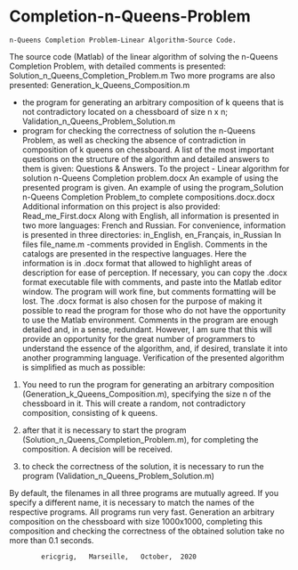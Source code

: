 # Completion-n-Queens-Problem
	n-Queens Completion Problem-Linear Algorithm-Source Code.

The source code (Matlab) of the linear algorithm of solving the n-Queens Completion Problem, with detailed comments is presented:
	Solution_n_Queens_Completion_Problem.m
Two more programs are also presented:
	Generation_k_Queens_Composition.m
- the program for generating an arbitrary composition of k queens that is not contradictory located on a chessboard of size n x n;
	Validation_n_Queens_Problem_Solution.m
- program for checking the correctness of solution the n-Queens Problem, as well as checking the absence of contradiction in composition of k queens on chessboard.
A list of the most important questions on the structure of the algorithm and detailed answers to them is given:
	Questions & Answers. To the project - Linear algorithm for solution n-Queens 	Completion problem.docx
An example of using the presented program is given.
	An example of using the program_Solution n-Queens Completion Problem_to complete  	compositions.docx.docx
Additional information on this project is also provided:
	Read_me_First.docx
Along with English, all information is presented in two more languages: French and Russian. For convenience, information is presented in three directories: in_English, en_Français, in_Russian
In files file_name.m -comments provided in English. Comments in the catalogs are presented in the respective languages. Here the information is in .docx format that allowed to highlight areas of description for ease of perception. If necessary, you can copy the .docx format  executable file with comments, and paste into the Matlab editor window. The program will work fine, but comments formatting will be lost.
The .docx format is also chosen for the purpose of making it possible to read the program for those who do not have the opportunity to use the Matlab environment.
Comments in the program are enough detailed and, in a sense, redundant. However, I am sure that this will provide an opportunity for the great number of programmers to understand the essence of the algorithm, and, if desired, translate it into another programming language.
Verification of the presented algorithm is simplified as much as possible:
1.	You need to run the program for generating an arbitrary composition
(Generation_k_Queens_Composition.m), specifying the size n of the chessboard in it.
This will create a random, not contradictory composition, consisting of k queens.

2.	 after that it is necessary to start the program (Solution_n_Queens_Completion_Problem.m),
for  completing the composition. A decision will be received.

3.	 to check the correctness of the solution, it is necessary to run the program
(Validation_n_Queens_Problem_Solution.m)

By default, the filenames in all three programs are mutually agreed. If you specify a different name, it is necessary to match the names of the respective programs.
All programs run very fast. Generation an arbitrary composition on the chessboard with size 1000x1000, completing this composition and checking the correctness of the obtained solution take no more than 0.1 seconds.

			ericgrig,   Marseille,   October,  2020
  
  
  
